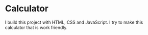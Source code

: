 # Calculator
I build this project with HTML, CSS and JavaScript.  I try to make this calculator that is work friendly.
